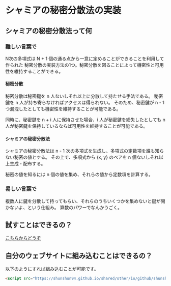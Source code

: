 # シャミアの秘密分散法の実装

## シャミアの秘密分散法って何

### 難しい言葉で

N次の多項式は N + 1 個の通る点から一意に定めることができることを利用して作られた
秘密分散の実装方法の1つ。秘密分散を図ることによって機密性と可用性を維持することができる。

#### 秘密分散

秘密分散は秘密鍵を n 人ないしそれ以上に分散して持たせる手法である。
秘密鍵を n 人が持ち寄らなければアクセスは得られない。
そのため、秘密鍵が n - 1 つ漏洩したとしても機密性を維持することが可能である。

同時に、秘密鍵を n + i 人に保持させた場合、i 人が秘密鍵を紛失したとしても
n 人が秘密鍵を保持しているならば可用性を維持することが可能である。

#### シャミアの秘密分散法

シャミアの秘密分散法は n - 1 次の多項式を生成し、多項式の定数項を誰も知らない秘密の値とする。
その上で、多項式から {x, y} のペアを n 個ないしそれ以上生成・配布する。

秘密の値を知るには n 個の値を集め、それらの値から定数項を計算する。

### 易しい言葉で

複数人に鍵を分散して持ってもらい、それらのうちいくつかを集めないと鍵が開かないよ、という仕組み。
算数のパワーでなんかうごく。

## 試すことはできるの？

[こちらからどうぞ](./index.html)

## 自分のウェブサイトに組み込むことはできるの？

以下のようにすれば組み込むことが可能です。

```html
<script src="https://shunshun94.github.io/shared/other/io/github/shunshun94/util/shamir/shamir.js"></script>
```


